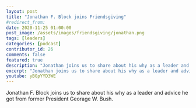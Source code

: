 ```yaml
---
layout: post
title: "Jonathan F. Block joins Friendsgiving"
#redirect_from:
date: 2020-11-25 01:00:00
post_image: /assets/images/friendsgiving/jonathan.png
tags: [leaders]
categories: [podcast]
contributor_id: 26
comments: false
featured: true
description: "Jonathan joins us to share about his why as a leader and advice he got from a former President."
excerpt: "Jonathan joins us to share about his why as a leader and advice he got from a former President."
youtube: yBGpYYD3WE
---
```

Jonathan F. Block joins us to share about his why as a leader and advice he got from former President Georage W. Bush.
